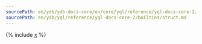 ```yaml
---
sourcePath: en/ydb/ydb-docs-core/en/core/yql/reference/yql-docs-core-2/builtins/struct.md
sourcePath: en/ydb/yql/reference/yql-docs-core-2/builtins/struct.md
---
```


{% include [x](_includes/struct.md) %}
